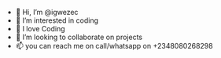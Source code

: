 - 👋 Hi, I’m @igwezec
- 👀 I’m interested in coding
- 🌱 I love Coding
- 💞️ I’m looking to collaborate on projects
- 📫 you can reach me on  call/whatsapp on +2348080268298

<!---
igwezec/igwezec is a ✨ special ✨ repository because its `README.md` (this file) appears on your GitHub profile.
You can click the Preview link to take a look at your changes.
--->
